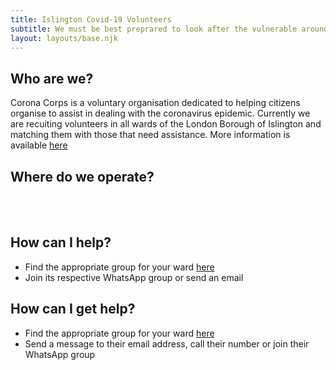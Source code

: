 ```yaml
---
title: Islington Covid-19 Volunteers
subtitle: We must be best preprared to look after the vulnerable around us and prevent COVID-19 spreading faster than our health services can cope.
layout: layouts/base.njk
---
```


## Who are we?
  Corona Corps is a voluntary organisation dedicated to helping citizens organise to assist in dealing with the coronavirus epidemic.
  Currently we are recuiting volunteers in all wards of the London Borough of Islington and matching them with those that need assistance.
  More information is available [here](/about)

## Where do we operate?

<br/>
<div id="map"></div>
<br/>


## How can I help?

 - Find the appropriate group for your ward [here](https://docs.google.com/document/d/1wk7Iazl8P6v5E6VJsyg7E-BUvwPqQ1DHi89srmBSctw/edit#heading=h.ia5gxygj0phs)
 - Join its respective WhatsApp group or send an email

## How can I get help?

 - Find the appropriate group for your ward [here](https://docs.google.com/document/d/1wk7Iazl8P6v5E6VJsyg7E-BUvwPqQ1DHi89srmBSctw/edit#heading=h.ia5gxygj0phs)
 - Send a message to their email address, call their number or join their WhatsApp group

